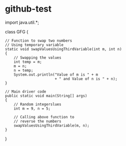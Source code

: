 # github-test
import java.util.*;
 
class GFG {
 
    // Function to swap two numbers
    // Using temporary variable
    static void swapValuesUsingThirdVariable(int m, int n)
    {
        // Swapping the values
        int temp = m;
        m = n;
        n = temp;
        System.out.println("Value of m is " + m
                           + " and Value of n is " + n);
    }
 
    // Main driver code
    public static void main(String[] args)
    {
        // Random integerslues
        int m = 9, n = 5;
 
        // Calling above function to
        // reverse the numbers
        swapValuesUsingThirdVariable(m, n);
    }
}
